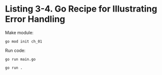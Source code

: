 # Listing 3-4. Go Recipe for Illustrating Error Handling
Make module:

```
go mod init ch_01 
```

Run code:

```
go run main.go
```

```
go run .
```